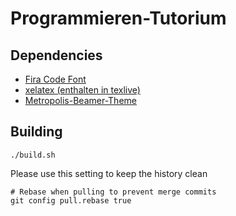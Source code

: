 # Programmieren-Tutorium

## Dependencies

* [Fira Code Font](https://archlinux.org/packages/community/any/ttf-fira-code/)
* [xelatex (enthalten in texlive)](https://archlinux.org/groups/x86_64/texlive-most/)
* [Metropolis-Beamer-Theme](https://github.com/matze/mtheme)

## Building

`./build.sh`

Please use this setting to keep the history clean
```
# Rebase when pulling to prevent merge commits
git config pull.rebase true
```
